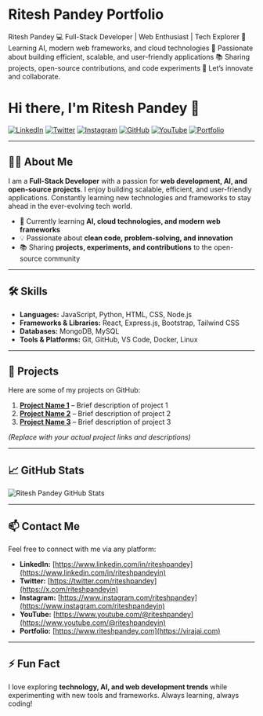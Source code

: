 # Ritesh Pandey Portfolio
Ritesh Pandey 💻 Full-Stack Developer | Web Enthusiast | Tech Explorer 🌱 Learning AI, modern web frameworks, and cloud technologies 🚀 Passionate about building efficient, scalable, and user-friendly applications 📚 Sharing projects, open-source contributions, and code experiments 🔗 Let’s innovate and collaborate.
# Hi there, I'm Ritesh Pandey 👋

[![LinkedIn](https://img.shields.io/badge/LinkedIn-0A66C2?style=flat-square&logo=linkedin&logoColor=white)](https://www.linkedin.com/in/riteshpandeyin)
[![Twitter](https://img.shields.io/badge/Twitter-1DA1F2?style=flat-square&logo=twitter&logoColor=white)](https://x.com/riteshpandeyin)
[![Instagram](https://img.shields.io/badge/Instagram-E1306C?style=flat-square&logo=instagram&logoColor=white)](https://www.instagram.com/riteshpandeyin)
[![GitHub](https://img.shields.io/badge/GitHub-181717?style=flat-square&logo=github&logoColor=white)](https://github.com/ritshea)
[![YouTube](https://img.shields.io/badge/YouTube-FF0000?style=flat-square&logo=youtube&logoColor=white)](https://www.youtube.com/@riteshpandeyin)
[![Portfolio](https://img.shields.io/badge/Portfolio-4CAF50?style=flat-square&logo=google-chrome&logoColor=white)](https://riteshpandey.netlify.app)

---

## 👨‍💻 About Me

I am a **Full-Stack Developer** with a passion for **web development, AI, and open-source projects**. I enjoy building scalable, efficient, and user-friendly applications. Constantly learning new technologies and frameworks to stay ahead in the ever-evolving tech world.

- 🌱 Currently learning **AI, cloud technologies, and modern web frameworks**
- 💡 Passionate about **clean code, problem-solving, and innovation**
- 📚 Sharing **projects, experiments, and contributions** to the open-source community

---

## 🛠 Skills

- **Languages:** JavaScript, Python, HTML, CSS, Node.js  
- **Frameworks & Libraries:** React, Express.js, Bootstrap, Tailwind CSS  
- **Databases:** MongoDB, MySQL  
- **Tools & Platforms:** Git, GitHub, VS Code, Docker, Linux  

---

## 🚀 Projects

Here are some of my projects on GitHub:

1. **[Project Name 1](#)** – Brief description of project 1  
2. **[Project Name 2](#)** – Brief description of project 2  
3. **[Project Name 3](#)** – Brief description of project 3  

*(Replace with your actual project links and descriptions)*

---

## 📈 GitHub Stats

![Ritesh Pandey GitHub Stats](https://github-readme-stats.vercel.app/api?username=ritshea&show_icons=true&theme=radical)

---

## 📫 Contact Me

Feel free to connect with me via any platform:

- **LinkedIn:** [https://www.linkedin.com/in/riteshpandey](https://www.linkedin.com/in/riteshpandeyin)  
- **Twitter:** [https://twitter.com/riteshpandey](https://x.com/riteshpandeyin)  
- **Instagram:** [https://www.instagram.com/riteshpandey](https://www.instagram.com/riteshpandeyin)  
- **YouTube:** [https://www.youtube.com/@riteshpandey](https://www.youtube.com/@riteshpandeyin)  
- **Portfolio:** [https://www.riteshpandey.com](https://virajai.com)

---

## ⚡ Fun Fact

I love exploring **technology, AI, and web development trends** while experimenting with new tools and frameworks. Always learning, always coding!
